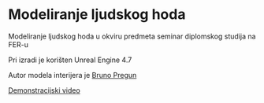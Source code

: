 # Modeliranje ljudskog hoda #

Modeliranje ljudskog hoda u okviru predmeta seminar diplomskog studija na FER-u

Pri izradi je korišten Unreal Engine 4.7

Autor modela interijera je [Bruno Pregun](https://github.com/burst149/FerSimulator2015)


[Demonstracijski video](https://www.youtube.com/watch?v=uyb5Bn1HD8w)

